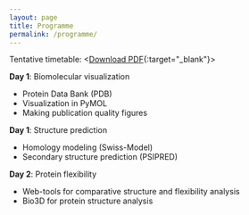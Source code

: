 ```yaml
---
layout: page
title: Programme
permalink: /programme/
---
```


Tentative timetable: <[Download PDF](pdfs/Timetable.pdf){:target="_blank"}>


**Day 1**: Biomolecular visualization

* Protein Data Bank (PDB)
* Visualization in PyMOL
* Making publication quality figures

**Day 1**: Structure prediction

* Homology modeling (Swiss-Model)
* Secondary structure prediction (PSIPRED)

**Day 2**: Protein flexibility

* Web-tools for comparative structure and flexibility analysis
* Bio3D for protein structure analysis

